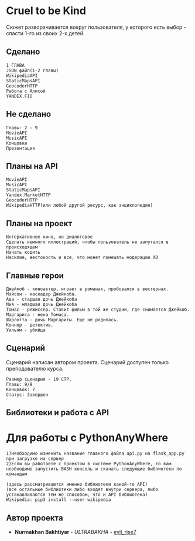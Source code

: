 # Cruel to be Kind
Сюжет разворачивается вокруг пользователя, у которого есть выбор - спасти 1-го из своих 2-х детей.
## Сделано
```
1 ГЛАВА
JSON файл(1-2 главы)
WikipediaAPI
StaticMapsAPI
GeocoderHTTP
Работа с Алисой
YANDEX.FIO
```
## Не сделано
```
Главы: 2 - 9
MovieAPI
MusicAPI
Концовки
Презентация
```
## Планы на API
```
MovieAPI
MusicAPI
StaticMapsAPI
Yandex.MarketHTTP
GeocoderHTTP
WikipediaHTTP(или любой другой ресурс, как энциклопедия)
```
## Планы на проект
```
Интеркативное кино, но диалоговое
Сделать немного иллюстраций, чтобы пользователь не запутался в происходящем
Начать кодить
Насилие, жестокость и все, что может помешать модерации XD
```
## Главные герои
```
Джейкоб - киноактер, играет в романах, пробовался в вестернах.
Мэйсон - каскадер Джейкоба.
Ава - старшая дочь Джейкоба
Мия - младшая дочь Джейкоба
Томас - режиссер. Ставит фильм в той же студии, где снимается Джейкоб.
Маргарита - жена Томаса.
Шарлотта - дочь Маргариты. Еще не родилась.
Коннор - детектив.
Уильям - убийца
```
## Сценарий
Сценарий написан автором проекта. Сценарий доступен только преподователю курса.
```
Размер сценария - 19 СТР.
Главы: 9/9
Концовок: 7
Статус: Завершен
```
## Библиотеки и работа с API
# Для работы с PythonAnyWhere
```
1)Необходимо изменить название главного файла api.py на flask_app.py при загрузке на сервер
2)Если вы работаете с проектом в системе PythonAnyWhere, то вам необходимо запустить BASH консоль и скачать следующие библиотеки по командам
```
```
(здесь рассматриваются именно библиотеки какой-то API)
(все остальные библиотеки либо входят внутри сервера, либо устанавливаются тем же способом, что и API библиотека)
Wikipedia: pip3 install --user wikipedia
```
## Автор проекта
* **Nurmakhan Bakhtiyar** - *ULTRABAKHA* - [evil_rise7](https://github.com/evilrise7)
